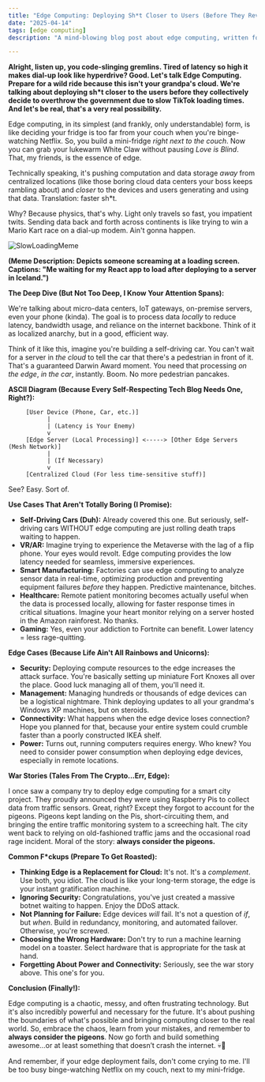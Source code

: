 ```yaml
---
title: "Edge Computing: Deploying Sh*t Closer to Users (Before They Revolt)"
date: "2025-04-14"
tags: [edge computing]
description: "A mind-blowing blog post about edge computing, written for chaotic Gen Z engineers. Prepare to have your attention span slightly...extended."

---
```


**Alright, listen up, you code-slinging gremlins. Tired of latency so high it makes dial-up look like hyperdrive? Good. Let's talk Edge Computing. Prepare for a wild ride because this isn't your grandpa's cloud. We're talking about deploying sh*t closer to the users before they collectively decide to overthrow the government due to slow TikTok loading times. And let's be real, that's a very real possibility.**

Edge computing, in its simplest (and frankly, only understandable) form, is like deciding your fridge is too far from your couch when you're binge-watching Netflix. So, you build a mini-fridge *right next to the couch*. Now you can grab your lukewarm White Claw without pausing *Love is Blind*. That, my friends, is the essence of edge.

Technically speaking, it's pushing computation and data storage *away* from centralized locations (like those boring cloud data centers your boss keeps rambling about) and *closer* to the devices and users generating and using that data. Translation: faster sh*t.

Why? Because physics, that's why. Light only travels so fast, you impatient twits. Sending data back and forth across continents is like trying to win a Mario Kart race on a dial-up modem. Ain't gonna happen.

![SlowLoadingMeme](https://i.kym-cdn.com/photos/images/newsfeed/001/847/207/434.gif)

**(Meme Description: Depicts someone screaming at a loading screen. Captions: "Me waiting for my React app to load after deploying to a server in Iceland.")**

**The Deep Dive (But Not Too Deep, I Know Your Attention Spans):**

We're talking about micro-data centers, IoT gateways, on-premise servers, even your phone (kinda). The goal is to process data *locally* to reduce latency, bandwidth usage, and reliance on the internet backbone. Think of it as localized anarchy, but in a good, efficient way.

Think of it like this, imagine you're building a self-driving car. You can't wait for a server in *the cloud* to tell the car that there's a pedestrian in front of it. That's a guaranteed Darwin Award moment. You need that processing *on the edge*, *in the car*, instantly. Boom. No more pedestrian pancakes.

**ASCII Diagram (Because Every Self-Respecting Tech Blog Needs One, Right?):**

```
     [User Device (Phone, Car, etc.)]
           |
           | (Latency is Your Enemy)
           v
     [Edge Server (Local Processing)] <-----> [Other Edge Servers (Mesh Network)]
           |
           | (If Necessary)
           v
     [Centralized Cloud (For less time-sensitive stuff)]
```

See? Easy. Sort of.

**Use Cases That Aren't Totally Boring (I Promise):**

*   **Self-Driving Cars (Duh):** Already covered this one. But seriously, self-driving cars WITHOUT edge computing are just rolling death traps waiting to happen.
*   **VR/AR:** Imagine trying to experience the Metaverse with the lag of a flip phone. Your eyes would revolt. Edge computing provides the low latency needed for seamless, immersive experiences.
*   **Smart Manufacturing:** Factories can use edge computing to analyze sensor data in real-time, optimizing production and preventing equipment failures *before* they happen. Predictive maintenance, bitches.
*   **Healthcare:** Remote patient monitoring becomes actually useful when the data is processed locally, allowing for faster response times in critical situations. Imagine your heart monitor relying on a server hosted in the Amazon rainforest. No thanks.
*   **Gaming:** Yes, even your addiction to Fortnite can benefit. Lower latency = less rage-quitting.

**Edge Cases (Because Life Ain't All Rainbows and Unicorns):**

*   **Security:** Deploying compute resources to the edge increases the attack surface. You're basically setting up miniature Fort Knoxes all over the place. Good luck managing all of them, you'll need it.
*   **Management:** Managing hundreds or thousands of edge devices can be a logistical nightmare. Think deploying updates to all your grandma's Windows XP machines, but on steroids.
*   **Connectivity:** What happens when the edge device loses connection? Hope you planned for that, because your entire system could crumble faster than a poorly constructed IKEA shelf.
*   **Power:** Turns out, running computers requires energy. Who knew? You need to consider power consumption when deploying edge devices, especially in remote locations.

**War Stories (Tales From The Crypto...Err, Edge):**

I once saw a company try to deploy edge computing for a smart city project. They proudly announced they were using Raspberry Pis to collect data from traffic sensors. Great, right? Except they forgot to account for the pigeons. Pigeons kept landing on the Pis, short-circuiting them, and bringing the entire traffic monitoring system to a screeching halt. The city went back to relying on old-fashioned traffic jams and the occasional road rage incident. Moral of the story: **always consider the pigeons.**

**Common F\*ckups (Prepare To Get Roasted):**

*   **Thinking Edge is a Replacement for Cloud:** It's not. It's a *complement*. Use both, you idiot. The cloud is like your long-term storage, the edge is your instant gratification machine.
*   **Ignoring Security:** Congratulations, you've just created a massive botnet waiting to happen. Enjoy the DDoS attack.
*   **Not Planning for Failure:** Edge devices *will* fail. It's not a question of *if*, but *when*. Build in redundancy, monitoring, and automated failover. Otherwise, you're screwed.
*   **Choosing the Wrong Hardware:** Don't try to run a machine learning model on a toaster. Select hardware that is appropriate for the task at hand.
*   **Forgetting About Power and Connectivity:** Seriously, see the war story above. This one's for you.

**Conclusion (Finally!):**

Edge computing is a chaotic, messy, and often frustrating technology. But it's also incredibly powerful and necessary for the future. It's about pushing the boundaries of what's possible and bringing computing closer to the real world. So, embrace the chaos, learn from your mistakes, and remember to **always consider the pigeons**. Now go forth and build something awesome…or at least something that doesn’t crash the internet. 💀🙏

And remember, if your edge deployment fails, don't come crying to me. I'll be too busy binge-watching Netflix on my couch, next to my mini-fridge.
